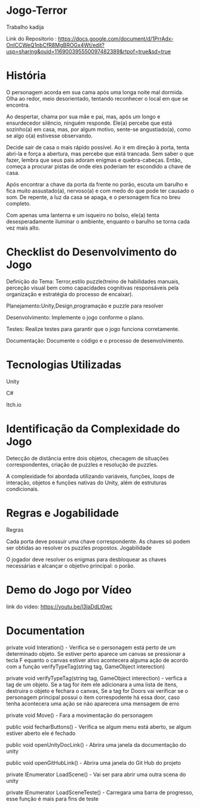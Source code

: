 # Jogo-Terror
Trabalho kadija

Link do Repositorio : https://docs.google.com/document/d/1PrrAdx-OnICCWeQ1nbCfR8MgBROGx4Wt/edit?usp=sharing&ouid=116900395550097482389&rtpof=true&sd=true

# História

O personagem acorda em sua cama após uma longa noite mal dormida. Olha ao redor, meio desorientado, tentando reconhecer o local em que se encontra.

Ao despertar, chama por sua mãe e pai, mas, após um longo e ensurdecedor silêncio, ninguém responde. Ele(a) percebe que está sozinho(a) em casa, mas, por algum motivo, sente-se angustiado(a), como se algo o(a) estivesse observando.

Decide sair de casa o mais rápido possível. Ao ir em direção à porta, tenta abri-la e força a abertura, mas percebe que está trancada. Sem saber o que fazer, lembra que seus pais adoram enigmas e quebra-cabeças. Então, começa a procurar pistas de onde eles poderiam ter escondido a chave de casa.

Após encontrar a chave da porta da frente no porão, escuta um barulho e fica muito assustado(a), nervoso(a) e com medo do que pode ter causado o som. De repente, a luz da casa se apaga, e o personagem fica no breu completo.

Com apenas uma lanterna e um isqueiro no bolso, ele(a) tenta desesperadamente iluminar o ambiente, enquanto o barulho se torna cada vez mais alto.



# Checklist do Desenvolvimento do Jogo
Definição do Tema: Terror,estilo puzzle(treino de habilidades manuais, perceção visual bem como capacidades cognitivas responsáveis pela organização e estratégia do processo de encaixar).

Planejamento:Unity,Design,programação e puzzle para resolver

Desenvolvimento: Implemente o jogo conforme o plano.

Testes: Realize testes para garantir que o jogo funciona corretamente.

Documentação: Documente o código e o processo de desenvolvimento.

# Tecnologias Utilizadas
Unity 

C#

Itch.io

# Identificação da Complexidade do Jogo
Detecção de distância entre dois objetos, checagem de situações correspondentes, criação de puzzles e resolução de puzzles.

A complexidade foi abordada utilizando variáveis, funções, loops de interação, objetos e funções nativas do Unity, além de estruturas condicionais.

# Regras e Jogabilidade
Regras

Cada porta deve possuir uma chave correspondente.
As chaves só podem ser obtidas ao resolver os puzzles propostos.
Jogabilidade

O jogador deve resolver os enigmas para desbloquear as chaves necessárias e alcançar o objetivo principal: o porão.

# Demo do Jogo por Vídeo
link do video: https://youtu.be/l3laDdLt0wc

# Documentation
private void Interation() - Verifica se o personagem está perto de um determinado objeto. Se estiver perto aparece um canvas se pressionar a tecla F equanto o canvas 
estiver ativo acontecera alguma ação de acordo com a função verifyTypeTag(string tag, GameObject interection)

private void verifyTypeTag(string tag, GameObject interection) - verfica a tag de um objeto. Se a tag for item ele adicionara a uma lista de itens, destruira o objeto e 
fechara o canvas, Se a tag for Doors vai verificar se o personagem principal possui o item correspodente há essa door, caso tenha acontecera uma ação se não aparecera uma 
mensagem de erro

private void Move() - Fara a movimentação do personagem

public void fecharButtons() - Verifica se algum menu está aberto, se algum estiver aberto ele é fechado

public void openUnityDocLink() - Abrira uma janela da documentação do unity

public void openGitHubLink() - Abrira uma janela do Git Hub do projeto

private IEnumerator LoadScene() - Vai ser para abrir uma outra scena do unity

private IEnumerator LoadSceneTeste() -  Carregara uma barra de progresso, esse função é mais para fins de teste 
